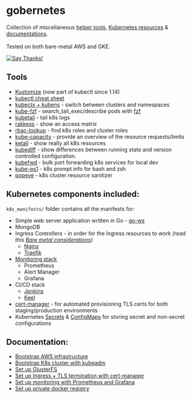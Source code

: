 # gobernetes

Collection of miscellaneous [helper tools](#tools), [Kubernetes resources](#kubernetes-components-included) & [documentations](#documentation). 
<br><br>Tested on both bare-metal AWS and GKE.

[![Say Thanks!](https://img.shields.io/badge/Say%20Thanks-!-1EAEDB.svg)](https://saythanks.io/to/Aracki)

## Tools
* [Kustomize](https://kubernetes.io/blog/2018/05/29/introducing-kustomize-template-free-configuration-customization-for-kubernetes/) (now part of kubectl since 1.14)
* [kubectl cheat sheet](https://kubernetes.io/docs/reference/kubectl/cheatsheet/)
* [kubectx + kubens](https://github.com/ahmetb/kubectx) - switch between clusters and namespaces
* [kube-fzf](https://github.com/arunvelsriram/kube-fzf) - search_tail_exec/describe pods with [fzf](https://github.com/junegunn/fzf)
* [kubetail](https://github.com/johanhaleby/kubetail) - tail k8s logs
* [rakkess](https://github.com/corneliusweig/rakkess) - show an access matrix
* [rbac-lookup](https://github.com/reactiveops/rbac-lookup) - find k8s roles and cluster roles
* [kube-capacity](https://github.com/robscott/kube-capacity) - provide an overview of the resource requests/limits
* [ketall](https://github.com/corneliusweig/ketall) - show really all k8s resources
* [kubediff](https://github.com/weaveworks/kubediff) - show differences between running state and version controlled configuration.
* [kubefwd](https://github.com/txn2/kubefwd) - bulk port forwarding k8s services for local dev
* [kube-ps1](https://github.com/jonmosco/kube-ps1) - k8s prompt info for bash and zsh
* [popeye](https://github.com/derailed/popeye) - k8s cluster resource sanitizer

## Kubernetes components included:
`k8s_manifests/` folder contains all the manifests for: 
* Simple web server application written in Go - [go-ws](https://github.com/Aracki/go-ws)
* MongoDB
* Ingress Controllers - in order for the Ingress resources to work _(read this [Bare metal considerations](https://kubernetes.github.io/ingress-nginx/deploy/baremetal/#bare-metal-considerations))_
   * [Nginx](https://github.com/kubernetes/ingress-nginx)
   * [Traefik](https://docs.traefik.io/user-guide/kubernetes/)
* [Monitoring stack](https://github.com/coreos/prometheus-operator)
   * Prometheus   
   * Alert Manager
   * Grafana
* CI/CD stack
   * [Jenkins](k8s_manifests/jenkins)
   * [Keel](k8s_manifests/keel)
* [cert-manager](https://github.com/jetstack/cert-manager/) - for automated provisioning TLS certs for both staging/production environments
* Kubernetes [Secrets](https://kubernetes.io/docs/concepts/configuration/secret/) & [ConfigMaps](https://kubernetes.io/docs/tasks/configure-pod-container/configure-pod-configmap/#create-a-configmap) for storing secret and non-secret configurations

## Documentation:
* [Bootstrap AWS infrastructure](docs/01-bootstrap-aws-infrastructure.md)
* [Bootstrap K8s cluster with kubeadm](docs/02-bootstrap-k8s-cluster.md)
* [Set up GlusterFS](docs/03-set-up-glusterfs.md)
* [Set up Ingress + TLS termination with cert-manager](docs/04-set-up-ingress.md)
* [Set up monitoring with Prometheus and Grafana](docs/05-set-up-monitoring.md)
* [Set up private docker registry](docs/06-set-up-private-registry.md)
